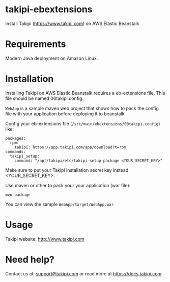 # takipi-ebextensions
Install Takipi (https://www.takipi.com) on AWS Elastic Beanstalk 

Requirements
============
Modern Java deployment on Amazon Linux.

Installation
============
Installing Takipi on AWS Elastic Beanstalk requires a eb-extensions file. This file should be named 00takipi.config.

`WebApp`  is a sample maven web project that shows how to pack the config file with your application before deploying it to beanstalk.

Config your eb-extensions file (`/src/main/ebextensions/00takipi.config`) like:
```
packages:
  rpm:
    takipi: https://app.takipi.com/app/download?t=rpm
commands:
  takipi_setup:
    command: "/opt/takipi/etc/takipi-setup-package <YOUR_SECRET_KEY>"
```
Make sure to put your Takipi installation secret key instead  <YOUR_SECRET_KEY>. 


Use maven or other to pack your your application (war file):

``` mvn package ```

You can view the sample `WebApp/target/WebApp.war`

Usage
=====
Takipi website: http://www.takipi.com

Need help?
=====

Contact us at: [support@takipi.com](mailto:support@takipi.com) or read more at https://docs.takipi.com

